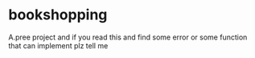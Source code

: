 # bookshopping
A.pree project
and if you read this and find some error or some function that can implement plz tell me
